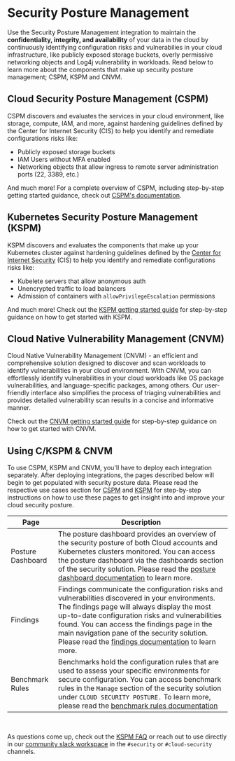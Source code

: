# Security Posture Management

Use the Security Posture Management integration to maintain the **confidentiality, integrity, and availability** of your data in the cloud by continuously identifying configuration risks and vulnerabilies in your cloud infrastructure, like publicly exposed storage buckets, overly permissive networking objects and Log4j vulnerability in workloads. Read below to learn more about the components that make up security posture management; CSPM, KSPM and CNVM. 

## Cloud Security Posture Management (CSPM)

CSPM discovers and evaluates the services in your cloud environment, like storage, compute, IAM, and more, against hardening guidelines defined by the Center for Internet Security (CIS) to help you identify and remediate configurations risks like:

- Publicly exposed storage buckets 
- IAM Users without MFA enabled 
- Networking objects that allow ingress to remote server administration ports (22, 3389, etc.)

And much more! For a complete overview of CSPM, including step-by-step getting started guidance, check out [CSPM's documentation](https://ela.st/cspm).

## Kubernetes Security Posture Management (KSPM)

KSPM discovers and evaluates the components that make up your Kubernetes cluster against hardening guidelines defined by the [Center for Internet Security](https://www.cisecurity.org/) (CIS) to help you identify and remediate configurations risks like:

- Kubelete servers that allow anonymous auth
- Unencrypted traffic to load balancers
- Admission of containers with `allowPrivilegeEscalation` permissions 

And much more! Check out the [KSPM getting started guide](https://ela.st/kspm-get-started) for step-by-step guidance on how to get started with KSPM. 

## Cloud Native Vulnerability Management (CNVM)

Cloud Native Vulnerability Management (CNVM) - an efficient and comprehensive solution designed to discover and scan workloads to identify vulnerabilities in your cloud environment. With CNVM, you can effortlessly identify vulnerabilities in your cloud workloads like OS package vulnerabilities, and language-specific packages, among others. Our user-friendly interface also simplifies the process of triaging vulnerabilities and provides detailed vulnerability scan results in a concise and informative manner.

Check out the [CNVM getting started guide](TBD) for step-by-step guidance on how to get started with CNVM.

## Using C/KSPM & CNVM

To use CSPM, KSPM and CNVM, you'll have to deploy each integration separately. After deploying integrations, the pages described below will begin to get populated with security posture data. Please read the respective use cases section for [CSPM](https://ela.st/cspm-use-cases) and [KSPM](https://ela.st/kspm-use-cases) for step-by-step instructions on how to use these pages to get insight into and improve your cloud security posture.

| Page             | Description                                                                                                                                         |
| ----------------- | --------------------------------------------------------------------------------------------------------------------------------------------------- |
| Posture Dashboard | The posture dashboard provides an overview of the security posture of both Cloud accounts and Kubernetes clusters monitored. You can access the posture dashboard via the dashboards section of the security solution. Please read the [posture dashboard documentation](https://ela.st/posture-dashboard) to learn more.                                                |
| Findings          | Findings communicate the configuration risks and vulnerabilities discovered in your environments. The findings page will always display the most up-to-date configuration risks and vulnerabilities found. You can access the findings page in the main navigation pane of the security solution. Please read the [findings documentation](https://ela.st/findings) to learn more. |
| Benchmark Rules   | Benchmarks hold the configuration rules that are used to assess your specific environments for secure configuration. You can access benchmark rules in the `Manage` section of the security solution under `CLOUD SECURITY POSTURE.` To learn more, please read the [benchmark rules documentation](https://ela.st/configuration-rules)                                                                                                                                                            |

&nbsp;

As questions come up, check out the [KSPM FAQ](https://ela.st/kspm-faq) or reach out to use directly in our [community slack workspace](https://elasticstack.slack.com/) in the `#security` or `#cloud-security` channels. 
